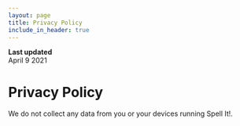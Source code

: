 ```yaml
---
layout: page
title: Privacy Policy
include_in_header: true
---
```


**Last updated**  
April 9 2021

# Privacy Policy 
We do not collect any data from you or your devices running Spell It!.


